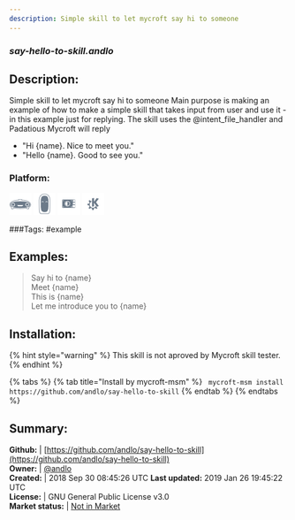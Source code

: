 ```yaml
---
description: Simple skill to let mycroft say hi to someone
---
```


### _say-hello-to-skill.andlo_  
## Description:  
Simple skill to let mycroft say hi to someone
Main purpose is making an example of how to make a simple skill that takes input from user and use it  - in this example just for replying.
The skill uses the @intent_file_handler and Padatious
Mycroft will reply
- "Hi {name}. Nice to meet you."
- "Hello {name}. Good to see you."  
### Platform:  
 ![Mark I](../.gitbook/assets/mark-1-icon.png)  ![Mark II](../.gitbook/assets/mark-2-icon.png)  ![Picroft](../.gitbook/assets/picroft-icon.png)  ![plasmoid](../.gitbook/assets/kde.png)   
  
###Tags: \#example   
## Examples:  
> Say hi to {name}  
> Meet {name}  
> This is {name}  
> Let me introduce you to {name}  
  
## Installation:  
{% hint style="warning" %}
This skill is not aproved by Mycroft skill tester.
{% endhint %}
    
{% tabs %}
{% tab title="Install by mycroft-msm" %}
``` mycroft-msm install https://github.com/andlo/say-hello-to-skill```
{% endtab %}
  {% endtabs %}
    
## Summary:  
**Github:** | [https://github.com/andlo/say-hello-to-skill](https://github.com/andlo/say-hello-to-skill)  
**Owner:** | [@andlo](https://github.com/andlo)  
**Created:** | 2018 Sep 30 08:45:26 UTC  **Last updated:** 2019 Jan 26 19:45:22 UTC  
**License:** | GNU General Public License v3.0  
**Market status:** | [Not in Market](https://market.mycroft.ai/skill/)  
